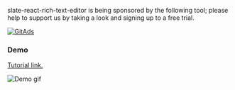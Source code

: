slate-react-rich-text-editor is being sponsored by the following tool; please help to support us by taking a look and signing up to a free trial.

<a href="https://tracking.gitads.io/?repo=slate-react-rich-text-editor"><img src="https://images.gitads.io/slate-react-rich-text-editor" alt="GitAds"/></a>


### Demo

[Tutorial link.](https://medium.com/@wesharehoodies/lets-build-a-customizable-rich-text-editor-with-slate-and-react-beefd5d441f2)

![Demo gif](https://i.gyazo.com/c487d86ed19d2099faa60870f88d2002.gif)

